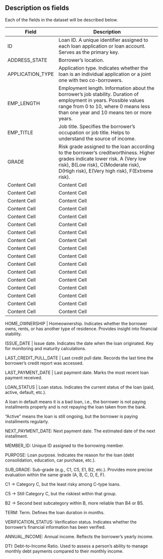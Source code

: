 ## Description os fields 

Each of the fields in the dataset will be described below.


Field  | Description
------------- | -------------
ID  | Loan ID. A unique identifier assigned to each loan application or loan account. Serves as the primary key.
ADDRESS_STATE  |  Borrower’s location.
APPLICATION_TYPE  |  Application type. Indicates whether the loan is an individual application or a joint one with two co-borrowers.
EMP_LENGTH  |  Employment length. Information about the borrower’s job stability. Duration of employment in years. Possible values range from 0 to 10, where 0 means less than one year and 10 means ten or more years.
EMP_TITLE  |  Job title. Specifies the borrower’s occupation or job title. Helps to understand the source of income.
GRADE  |  Risk grade assigned to the loan according to the borrower’s creditworthiness. Higher grades indicate lower risk. A (Very low risk), B(Low risk), C(Moderate risk), D(High risk), E(Very high risk), F(Extreme risk). 
Content Cell  | Content Cell 
Content Cell  | Content Cell
Content Cell  | Content Cell 
Content Cell  | Content Cell
Content Cell  | Content Cell 
Content Cell  | Content Cell
Content Cell  | Content Cell 
Content Cell  | Content Cell
Content Cell  | Content Cell 
Content Cell  | Content Cell
Content Cell  | Content Cell 
Content Cell  | Content Cell
Content Cell  | Content Cell 
Content Cell  | Content Cell
Content Cell  | Content Cell 
Content Cell  | Content Cell
Content Cell  | Content Cell 





HOME_OWNERSHIP  |  Homeownership. Indicates whether the borrower owns, rents, or has another type of residence. Provides insight into financial stability.

ISSUE_DATE  |  Issue date. Indicates the date when the loan originated. Key for monitoring and maturity calculations.

LAST_CREDIT_PULL_DATE  |  Last credit pull date. Records the last time the borrower’s credit report was accessed.

LAST_PAYMENT_DATE  |  Last payment date. Marks the most recent loan payment received.

LOAN_STATUS  |  Loan status. Indicates the current status of the loan (paid, active, default, etc.).

A loan in default means it is a bad loan, i.e., the borrower is not paying installments properly and is not repaying the loan taken from the bank.

“Active” means the loan is still ongoing, but the borrower is paying installments regularly.

NEXT_PAYMENT_DATE: Next payment date. The estimated date of the next installment.

MEMBER_ID: Unique ID assigned to the borrowing member.

PURPOSE: Loan purpose. Indicates the reason for the loan (debt consolidation, education, car purchase, etc.).

SUB_GRADE: Sub-grade (e.g., C1, C5, E1, B2, etc.). Provides more precise evaluation within the same grade (A, B, C, D, E, F).

C1 → Category C, but the least risky among C-type loans.

C5 → Still Category C, but the riskiest within that group.

B2 → Second best subcategory within B, more reliable than B4 or B5.

TERM: Term. Defines the loan duration in months.

VERIFICATION_STATUS: Verification status. Indicates whether the borrower’s financial information has been verified.

ANNUAL_INCOME: Annual income. Reflects the borrower’s yearly income.

DTI: Debt-to-Income Ratio. Used to assess a person’s ability to manage monthly debt payments compared to their monthly income.